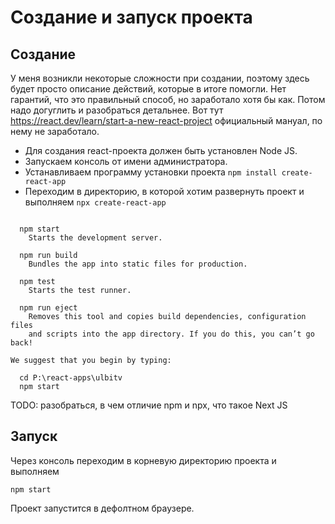 # Создание и запуск проекта

## Создание

У меня возникли некоторые сложности при создании, поэтому здесь будет просто описание действий, которые в итоге помогли. Нет гарантий, что это правильный способ, но заработало хотя бы как. Потом надо догуглить и разобраться детальнее. Вот тут https://react.dev/learn/start-a-new-react-project официальный мануал, по нему не заработало.

* Для создания react-проекта должен быть установлен Node JS.
* Запускаем консоль от имени администратора.
* Устанавливаем программу установки проекта `npm install create-react-app`
* Переходим в директорию, в которой хотим развернуть проект и выполняем `npx create-react-app`



```

  npm start
    Starts the development server.

  npm run build
    Bundles the app into static files for production.

  npm test
    Starts the test runner.

  npm run eject
    Removes this tool and copies build dependencies, configuration files
    and scripts into the app directory. If you do this, you can’t go back!

We suggest that you begin by typing:

  cd P:\react-apps\ulbitv
  npm start
```



TODO: разобраться, в чем отличие npm и npx, что такое Next JS

## Запуск

Через консоль переходим в корневую директорию проекта и выполняем

```
npm start
```

Проект запустится в дефолтном браузере.